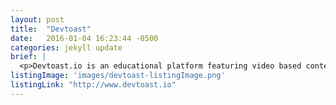 ```yaml
---
layout: post
title:  "Devtoast"
date:   2016-01-04 16:23:44 -0500
categories: jekyll update
brief: |
  <p>Devtoast.io is an educational platform featuring video based content released weekly focusing on tools, best practices, tricks, and tips related to development.</p>
listingImage: 'images/devtoast-listingImage.png'
listingLink: "http://www.devtoast.io"
---
```

